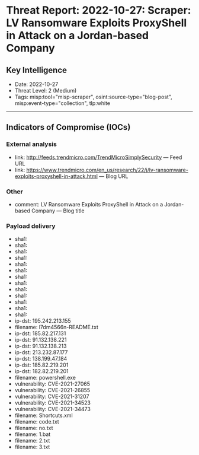 # Threat Report: 2022-10-27: Scraper: LV Ransomware Exploits ProxyShell in Attack on a Jordan-based Company


## Key Intelligence
* Date: 2022-10-27
* Threat Level: 2 (Medium)
* Tags: misp:tool="misp-scraper", osint:source-type="blog-post", misp:event-type="collection", tlp:white

---

## Indicators of Compromise (IOCs)
### External analysis
* link: http://feeds.trendmicro.com/TrendMicroSimplySecurity — Feed URL
* link: https://www.trendmicro.com/en_us/research/22/j/lv-ransomware-exploits-proxyshell-in-attack.html — Blog URL

### Other
* comment: LV Ransomware Exploits ProxyShell in Attack on a Jordan-based Company — Blog title

### Payload delivery
* sha1: <sha1>
* sha1: <sha1>
* sha1: <sha1>
* sha1: <sha1>
* sha1: <sha1>
* sha1: <sha1>
* sha1: <sha1>
* sha1: <sha1>
* sha1: <sha1>
* sha1: <sha1>
* sha1: <sha1>
* sha1: <sha1>
* sha1: <sha1>
* ip-dst: 195.242.213.155
* filename: l7dm4566n-README.txt
* ip-dst: 185.82.217.131
* ip-dst: 91.132.138.221
* ip-dst: 91.132.138.213
* ip-dst: 213.232.87.177
* ip-dst: 138.199.47.184
* ip-dst: 185.82.219.201
* ip-dst: 182.82.219.201
* filename: powershell.exe
* vulnerability: CVE-2021-27065
* vulnerability: CVE-2021-26855
* vulnerability: CVE-2021-31207
* vulnerability: CVE-2021-34523
* vulnerability: CVE-2021-34473
* filename: Shortcuts.xml
* filename: code.txt
* filename: no.txt
* filename: 1.bat
* filename: 2.txt
* filename: 3.txt
